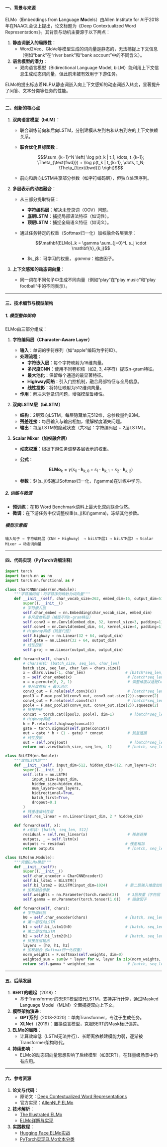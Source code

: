 #### **一、背景与来源**  
ELMo（**E**mbeddings from **L**anguage **Mo**dels）由Allen Institute for AI于2018年在NAACL会议上提出，论文标题为《Deep Contextualized Word Representations》。其背景与动机主要源于以下两点：  
1. **静态词嵌入的局限性**：  
   - Word2Vec、GloVe等模型生成的词向量是静态的，无法捕捉上下文信息（例如“bank”在“river bank”和“bank account”中的不同含义）。  
2. **语言模型的潜力**：  
   - 双向语言模型（Bidirectional Language Model, biLM）能利用上下文信息生成动态词向量，但此前未被有效用于下游任务。  

ELMo的提出标志着NLP从静态词嵌入向上下文感知的动态词嵌入转变，显著提升了问答、文本分类等任务的性能。

---

#### **二、创新的核心点**  
1. **双向语言模型（biLM）**：  
   - 联合训练前向和后向LSTM，分别建模从左到右和从右到左的上下文依赖关系。  
   
   - **联合优化目标函数**：  
     
     
     
     ```math
     $\sum_{k=1}^N \left( \log p(t_k | t_1, \dots, t_{k-1}; \Theta_{\text{fwd}}) + \log p(t_k | t_{k+1}, \dots, t_N; \Theta_{\text{bwd}}) \right)$
     ```
     
     
     
   - 前向和后向LSTM共享部分参数（如字符编码层），但独立处理序列。  
   
2. **多层表示的动态融合**：  
   - 从三部分提取特征：  
     - **字符编码层**：解决未登录词（OOV）问题。  
     - **底层LSTM**：捕捉局部语法特征（如词性）。  
     - **顶层LSTM**：捕捉全局语义特征（如词义）。  
     
   - 通过任务特定的权重（Softmax归一化）加权融合各层表示：  
     
     
     
     ```math
     \mathbf{ELMo}_k = \gamma \sum_{j=0}^L s_j \cdot \mathbf{h}_{k,j}
     ```
     
     
     
     -  $s_j\$：可学习的权重， $gamma$：缩放因子。  
   
3. **上下文感知的动态词向量**：  
   - 同一词在不同句子中生成不同向量（例如“play”在“play music”和“play football”中的不同表示）。  

---

#### **三、技术细节与模型架构**  
##### **1. 模型整体架构**  
ELMo由三部分组成：  
1. **字符编码层（Character-Aware Layer）**  
   - **输入**：单词的字符序列（如“apple”编码为字符ID）。  
   - **处理流程**：  
     - **字符嵌入层**：每个字符映射为16维向量。  
     - **多尺度CNN**：使用不同卷积核（如2, 3, 4字符）提取n-gram特征。  
     - **最大池化**：保留每个通道的最显著特征。  
     - **Highway网络**：引入门控机制，融合局部特征与全局信息。  
     - **线性投影**：将特征映射为512维词向量。  
   - **作用**：解决未登录词问题，增强模型鲁棒性。  

2. **双向LSTM层（biLSTM）**  
   - **结构**：2层双向LSTM，每层隐藏单元512维，总参数量约93M。  
   - **残差连接**：每层输入与输出相加，缓解梯度消失问题。  
   - **输出**：每层LSTM的隐藏状态（共3层：字符编码层 + 2层LSTM）。  

3. **Scalar Mixer（加权融合层）**  
   - **动态权重**：根据下游任务调整各层表示的权重。  
   
   - **公式**：  
     
     
     
     ```math
     \mathbf{ELMo}_k = \gamma \left( s_0 \cdot \mathbf{h}_{k,0} + s_1 \cdot \mathbf{h}_{k,1} + s_2 \cdot \mathbf{h}_{k,2} \right)
     ```
     
     
     
   - **参数**：$\(s_j\)$通过Softmax归一化，\(\gamma\)在训练中学习。  

##### **2. 训练与微调**  
- **预训练**：在1B Word Benchmark语料上最大化双向联合似然。  
- **微调**：在下游任务中仅调整权重\(s_j\)和\(\gamma\)，冻结其他参数。  

##### **模型示意图**  
```
输入句子 → 字符编码层（CNN + Highway） → biLSTM层1 → biLSTM层2 → Scalar Mixer → 动态词向量
```

---

#### **四、代码实现（PyTorch详细注释）**  
```python
import torch
import torch.nn as nn
import torch.nn.functional as F

class CharCNNEncoder(nn.Module):
    """字符编码层：将字符序列映射为词向量"""
    def __init__(self, char_vocab_size=262, embed_dim=16, output_dim=512):
        super().__init__()
        # 字符嵌入层
        self.char_embed = nn.Embedding(char_vocab_size, embed_dim)
        # 多尺度卷积层（捕捉不同n-gram特征）
        self.conv3 = nn.Conv1d(embed_dim, 32, kernel_size=3, padding=1)
        self.conv4 = nn.Conv1d(embed_dim, 64, kernel_size=4, padding=1)
        # Highway网络（残差门控）
        self.highway = nn.Linear(32 + 64, output_dim)
        self.gate = nn.Linear(32 + 64, output_dim)
        # 线性投影
        self.proj = nn.Linear(output_dim, output_dim)

    def forward(self, chars):
        # chars形状: [batch_size, seq_len, char_len]
        batch_size, seq_len, char_len = chars.size()
        x = chars.view(-1, char_len)                  # [batch*seq_len, char_len]
        x = self.char_embed(x)                         # [batch*seq_len, char_len, 16]
        x = x.permute(0, 2, 1)                         # 调整维度以适配Conv1d
        # 多尺度卷积 + 最大池化
        conv3_out = F.relu(self.conv3(x))              # [batch*seq_len, 32, char_len]
        pool3 = F.max_pool1d(conv3_out, conv3_out.size(2)).squeeze(2)  # [batch*seq_len, 32]
        conv4_out = F.relu(self.conv4(x))              # [batch*seq_len, 64, char_len]
        pool4 = F.max_pool1d(conv4_out, conv4_out.size(2)).squeeze(2)  # [batch*seq_len, 64]
        # 拼接特征
        concat = torch.cat([pool3, pool4], dim=1)       # [batch*seq_len, 96]
        # Highway网络
        h = F.relu(self.highway(concat))
        gate = torch.sigmoid(self.gate(concat))
        out = gate * h + (1 - gate) * concat           # 残差连接
        # 线性投影
        out = self.proj(out)                            # [batch*seq_len, 512]
        return out.view(batch_size, seq_len, -1)       # [batch, seq_len, 512]

class BiLSTM(nn.Module):
    """双向LSTM层"""
    def __init__(self, input_dim=512, hidden_dim=512, num_layers=2):
        super().__init__()
        self.lstm = nn.LSTM(
            input_size=input_dim,
            hidden_size=hidden_dim,
            num_layers=num_layers,
            bidirectional=True,
            batch_first=True,
            dropout=0.1
        )
        # 残差连接线性层
        self.res_linear = nn.Linear(input_dim, 2 * hidden_dim)

    def forward(self, x):
        # x形状: [batch, seq_len, 512]
        residual = self.res_linear(x)                  # 残差连接
        outputs, _ = self.lstm(x)
        outputs += residual                           # 残差相加
        return outputs                                 # [batch, seq_len, 1024]

class ELMo(nn.Module):
    """完整ELMo模型"""
    def __init__(self):
        super().__init__()
        self.char_encoder = CharCNNEncoder()
        self.bi_lstm1 = BiLSTM()
        self.bi_lstm2 = BiLSTM(input_dim=1024)        # 第二层输入维度加倍
        # 加权融合参数
        self.weights = nn.Parameter(torch.randn(3))    # 3层权重（字符层 + 2层LSTM）
        self.gamma = nn.Parameter(torch.tensor(1.0))   # 缩放因子

    def forward(self, chars):
        # 字符编码层
        h0 = self.char_encoder(chars)                 # [batch, seq_len, 512]
        # 第一层双向LSTM
        h1 = self.bi_lstm1(h0)                        # [batch, seq_len, 1024]
        # 第二层双向LSTM
        h2 = self.bi_lstm2(h1)                        # [batch, seq_len, 1024]
        # 拼接各层输出
        layers = [h0, h1, h2]
        # 加权融合（Softmax归一化权重）
        norm_weights = F.softmax(self.weights, dim=0)
        weighted_sum = sum(w * layer for w, layer in zip(norm_weights, layers))
        return self.gamma * weighted_sum               # [batch, seq_len, 1024]
```

---

#### **五、后续发展**  
1. **BERT的崛起**（2018）：  
   - 基于Transformer的BERT模型取代LSTM，支持并行计算，通过Masked Language Model（MLM）全面捕捉双向上下文。  
2. **模型架构演进**：  
   - **GPT系列**（2018-2020）：单向Transformer，专注于生成任务。  
   - **XLNet**（2019）：置换语言模型，克服BERT的Mask标记偏差。  
3. **ELMo的局限**：  
   - 计算效率低（LSTM无法并行）、长距离依赖建模能力弱，逐渐被Transformer架构取代。  
4. **持续影响**：  
   - ELMo的动态词向量思想影响了后续模型（如BERT），在轻量级场景中仍有应用。  

---

#### **六、参考资源**  
1. **论文与代码**：  
   - 原论文：[Deep Contextualized Word Representations](https://arxiv.org/abs/1802.05365)  
   - 官方实现：[AllenNLP ELMo](https://github.com/allenai/allennlp)  
2. **技术解析**：  
   - [The Illustrated ELMo](https://jalammar.github.io/illustrated-bert/)  
   - [ELMo详解与实现](https://towardsdatascience.com/elmo-contextual-language-embedding-335de2268604)  
3. **实践教程**：  
   - [Hugging Face ELMo实战](https://huggingface.co/docs/transformers/model_doc/elmo)  
   - [PyTorch实现ELMo文本分类](https://www.kaggle.com/code/aiswaryaramachandran/elmo-implementation-in-pytorch)  

